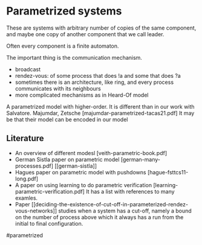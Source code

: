 # Parametrized systems

These are systems with arbitrary number of copies of the same component, and
maybe one copy of another component that we call leader.

Often every component is a finite automaton.

The important thing is the communication mechanism. 
* broadcast
* rendez-vous: of some process that does !a and some that does ?a
* sometimes there is an architecture, like ring, and every process communicates
  with its neighbours
* more complicated mechanisms as in Heard-Of model

A parametrized model with higher-order. It is different than in our work with
Salvatore.
Majumdar, Zetsche [majumdar-parametrized-tacas21.pdf]
It may be that their model can be encoded in our model

## Literature
- An overview of different modesl [veith-parametric-book.pdf]
- German Sistla paper on parametric model [german-many-processes.pdf] [[german-sistla]]
- Hagues paper on parametric model with pushdowns [hague-fsttcs11-long.pdf]
- A paper on using learning to do parametric verification [learning-parametric-verification.pdf]
  It has a list with references to many examles. 
- Paper
  [[deciding-the-existence-of-cut-off-in-parameterized-rendez-vous-networks]]
  studies when a system has a cut-off, namely a bound on the number of process
  above which it always has a run from the initial to final configuration. 


#parametrized